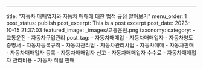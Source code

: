 ---
title: "자동차 매매업자와 자동차 매매에 대한 법적 규정 알아보기"
menu_order: 1
post_status: publish
post_excerpt: This is a post excerpt
post_date: 2023-10-15 21:37:03
featured_image: _images/교통운전.png
taxonomy:
    category:
        - 교통운전
        - 자동차구입관리
    post_tag:
        -  자동차매매업
        -  자동차매매업자
        -  자동차양도증명서
        -  자동차등록규칙
        -  자동차관리법
        -  자동차관리사업
        -  자동차매매
        -  자동차판매
        -  자동차매매업자 등록
        -  자동차매매업자 신고
        -  자동차매매업자 수수료
        -  자동차매매업자 관리비용
        -  자동차 직접 판매
